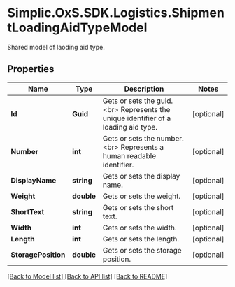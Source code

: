 # Simplic.OxS.SDK.Logistics.ShipmentLoadingAidTypeModel
Shared model of laoding aid type.

## Properties

Name | Type | Description | Notes
------------ | ------------- | ------------- | -------------
**Id** | **Guid** | Gets or sets the guid.  &lt;br&gt;  Represents the unique identifier of a loading aid type.   | [optional] 
**Number** | **int** | Gets or sets the number.  &lt;br&gt;  Represents a human readable identifier.   | [optional] 
**DisplayName** | **string** | Gets or sets the display name. | [optional] 
**Weight** | **double** | Gets or sets the weight. | [optional] 
**ShortText** | **string** | Gets or sets the short text. | [optional] 
**Width** | **int** | Gets or sets the width. | [optional] 
**Length** | **int** | Gets or sets the length. | [optional] 
**StoragePosition** | **double** | Gets or sets the storage position. | [optional] 

[[Back to Model list]](../README.md#documentation-for-models) [[Back to API list]](../README.md#documentation-for-api-endpoints) [[Back to README]](../README.md)

